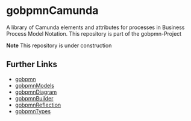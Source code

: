 # gobpmnCamunda

A library of Camunda elements and attributes for processes in Business Process Model Notation. This repository is part of the gobpmn-Project

**Note**
This repository is under construction

## Further Links

+ [gobpmn](https://github.com/deemount/gobpmn)
+ [gobpmnModels](https://github.com/deemount/gobpmnModels)
+ [gobpmnDiagram](https://github.com/deemount/gobpmnDiagram)
+ [gobpmnBuilder](https://github.com/deemount/gobpmnBuilder)
+ [gobpmnReflection](https://github.com/deemount/gobpmnReflection)
+ [gobpmnTypes](https://github.com/deemount/gobpmnTypes)
